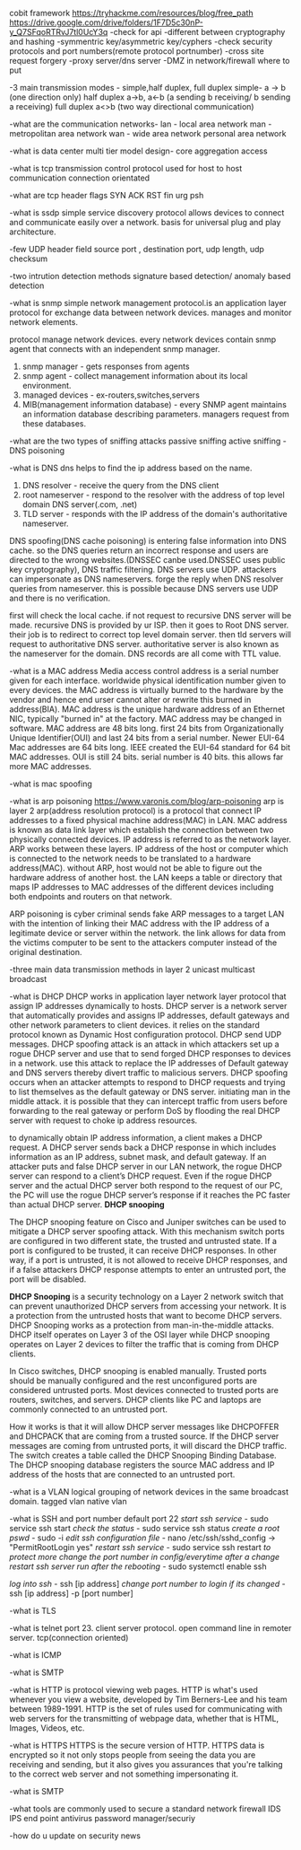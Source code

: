 cobit framework
https://tryhackme.com/resources/blog/free_path
https://drive.google.com/drive/folders/1F7D5c30nP-y_Q7SFqoRTRvJ7tl0UcY3q
-check for api
-different between cryptography and hashing
-symmentric key/asymmetric key/cyphers
-check security protocols and port numbers(remote protocol portnumber)
-cross site request forgery
-proxy server/dns server
-DMZ in network/firewall where to put

-3 main transmission modes - simple,half duplex, full duplex
simple- a -> b (one direction only)
half duplex a->b, a<-b (a sending b receiving/ b sending a receiving)
full duplex a<>b (two way directional communication)

-what are the communication networks- 
lan - local area network 
man - metropolitan area network
wan - wide area network
personal area network

-what is data center multi tier model design- 
core
aggregation
access

-what is tcp
transmission control protocol
used for host to host communication
connection orientated

-what are tcp header flags
SYN
ACK
RST
fin
urg
psh

-what is ssdp
simple service discovery protocol allows devices to connect and communicate easily over a network. basis for universal plug and play architecture.

-few UDP header field
source port , destination port, udp length, udp checksum

-two intrution detection methods
signature based detection/ anomaly based detection

-what is snmp
simple network management protocol.is an application layer protocol for exchange data between network devices. manages and monitor network elements.

protocol manage network devices. every network devices contain snmp agent that connects with an independent snmp manager.

1. snmp manager - gets responses from agents
2. snmp agent - collect management information about its local environment.
3. managed devices - ex-routers,switches,servers
4. MIB(management information database) - every SNMP agent maintains an information database describing parameters. managers request from these databases.

-what are the two types of sniffing attacks
passive sniffing
active sniffing - DNS poisoning 

-what is DNS
dns helps to find the ip address based on the name. 
1. DNS resolver -  receive the query from the DNS client
2. root nameserver - respond to the resolver with the address of top level domain DNS server(.com, .net)
3. TLD server - responds with the IP address of the domain's authoritative nameserver. 

DNS spoofing(DNS cache poisoning) is entering false information into DNS cache. so the DNS queries return an incorrect response and users are directed to the wrong websites.(DNSSEC canbe used.DNSSEC uses public key cryptography), DNS traffic filtering.
DNS servers use UDP. 
attackers can impersonate as DNS nameservers. forge the reply when DNS resolver queries from nameserver. this is possible because DNS servers use UDP and there is no verification.

first will check the local cache. if not request to recursive DNS server will be made.  recursive DNS is provided by ur ISP. then it goes to Root DNS server.  their job is to redirect to correct top level domain server. then tld servers will request to authoritative DNS server.  authoritative server is also known as the nameserver for the domain. 
DNS records are all come with TTL value.

-what is a MAC address
Media access control address is a serial number given for each interface. worldwide physical identification number given to every devices. the MAC address is virtually burned to the hardware by the vendor and hence end urser cannot alter or rewrite this burned in address(BIA).
MAC address is the unique hardware address of an Ethernet NIC, typically "burned in" at the factory. MAC address may be changed in software. MAC address are 48 bits long. first 24 bits from Organizationally Unique Identifier(OUI) and last 24 bits from a serial number. Newer EUI-64 Mac addresses are 64 bits long. IEEE created the EUI-64 standard for 64 bit MAC addresses. OUI is still 24 bits. serial number is 40 bits. this allows far more MAC addresses. 

-what is mac spoofing

-what is arp poisoning
https://www.varonis.com/blog/arp-poisoning
arp is layer 2 
arp(address resolution protocol) is a protocol that connect IP addresses to a fixed physical machine address(MAC) in LAN.
MAC address is known as data link layer which establish the connection between two physically connected devices. IP address is referred to as the network layer. ARP works between these layers.
IP address of the host or computer which is connected to the network needs to be translated to a hardware address(MAC). without ARP, host would not be able to figure out the hardware address of another host. the LAN keeps a table or directory that maps IP addresses to MAC addresses of the different devices including both endpoints and routers on that network. 

ARP poisoning is cyber criminal sends fake ARP messages to a target LAN with the intention of linking their MAC address with the IP address of a legitimate device or server within the network. the link allows for data from the victims computer to be sent to the attackers computer instead of the original destination. 

-three main data transmission methods in layer 2
unicast
multicast
broadcast



-what is DHCP
DHCP works in application layer
network layer protocol that assign IP addresses dynamically to hosts.
DHCP server is a network server that automatically provides and assigns IP addresses, default gateways and other network parameters to client devices. it relies on the standard protocol known as Dynamic Host configuration protocol.
DHCP send UDP messages.
DHCP spoofing attack is an attack in which attackers set up a rogue DHCP server and use that to send forged DHCP responses to devices in a network. use this attack to replace the IP addresses of Default gateway and DNS servers thereby divert traffic to malicious servers.
DHCP spoofing occurs when an attacker attempts to respond to DHCP requests and trying to list themselves as the default gateway or DNS server. initiating man in the middle attack.
it is possible that they can intercept traffic from users before forwarding to the real gateway or perform DoS by flooding the real DHCP server with request to choke ip address resources.

to dynamically obtain IP address information, a client makes a DHCP request. A DHCP server sends back a DHCP response in which includes information as an IP address, subnet mask, and default gateway. If an attacker puts and false DHCP server in our LAN network, the rogue DHCP server can respond to a client’s DHCP request. Even if the rogue DHCP server and the actual DHCP server both respond to the request of our PC, the PC will use the rogue DHCP server’s response if it reaches the PC faster than actual DHCP server.
**DHCP snooping**

The DHCP snooping feature on Cisco and Juniper switches can be used to mitigate a DHCP server spoofing attack. With this mechanism switch ports are configured in two different state, the trusted and untrusted state. If a port is configured to be trusted, it can receive DHCP responses. In other way, if a port is untrusted, it is not allowed to receive DHCP responses, and if a false attackers DHCP response attempts to enter an untrusted port, the port will be disabled.

**DHCP Snooping** is a security technology on a Layer 2 network switch that can prevent unauthorized DHCP servers from accessing your network. It is a protection from the untrusted hosts that want to become DHCP servers. DHCP Snooping works as a protection from man-in-the-middle attacks. DHCP itself operates on Layer 3 of the OSI layer while DHCP snooping operates on Layer 2 devices to filter the traffic that is coming from DHCP clients.

In Cisco switches, DHCP snooping is enabled manually. Trusted ports should be manually configured and the rest unconfigured ports are considered untrusted ports. Most devices connected to trusted ports are routers, switches, and servers. DHCP clients like PC and laptops are commonly connected to an untrusted port.

How it works is that it will allow DHCP server messages like DHCPOFFER and DHCPACK that are coming from a trusted source. If the DHCP server messages are coming from untrusted ports, it will discard the DHCP traffic. The switch creates a table called the DHCP Snooping Binding Database. The DHCP snooping database registers the source MAC address and IP address of the hosts that are connected to an untrusted port.

-what is a VLAN
logical grouping of network devices in the same broadcast domain. 
tagged vlan
native vlan

-what is SSH and port number
default port 22
*start ssh service* - sudo service ssh start
*check the status* - sudo service ssh status
*create a root pswd* - sudo -i
*edit ssh configuration file* - nano /etc/ssh/sshd_config -> "PermitRootLogin yes"
*restart ssh service* - sudo service ssh restart
*to protect more change the port number in config/everytime after a change restart*
*ssh server run after the rebooting* - sudo systemctl enable ssh

*log into ssh* - ssh [ip address] 
*change port number to login if its changed* - ssh [ip address] -p [port number]

-what is TLS

-what is telnet
port 23. client server protocol. open command line in remoter server. tcp(connection oriented)

-what is ICMP

-what is SMTP

-what is HTTP
is protocol viewing web pages.
HTTP is what's used whenever you view a website, developed by Tim Berners-Lee and his team between 1989-1991. HTTP is the set of rules used for communicating with web servers for the transmitting of webpage data, whether that is HTML, Images, Videos, etc.

-what is HTTPS
HTTPS is the secure version of HTTP. HTTPS data is encrypted so it not only stops people from seeing the data you are receiving and sending, but it also gives you assurances that you're talking to the correct web server and not something impersonating it.

-what is SMTP

-what tools are commonly used to secure a standard network
firewall 
IDS
IPS
end point antivirus
password manager/securiy

-how do u update on security news



